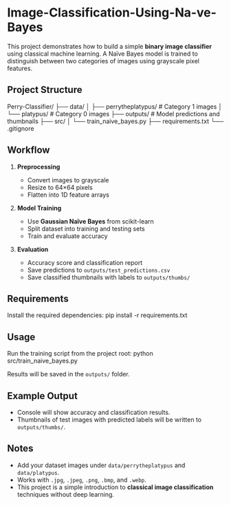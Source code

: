 # Image-Classification-Using-Na-ve-Bayes
This project demonstrates how to build a simple **binary image classifier** using classical machine learning. A Naïve Bayes model is trained to distinguish between two categories of images using grayscale pixel features.  

## Project Structure
Perry-Classifier/
├── data/
│   ├── perrytheplatypus/   # Category 1 images
│   └── platypus/           # Category 0 images
├── outputs/                # Model predictions and thumbnails
├── src/
│   └── train_naive_bayes.py
├── requirements.txt
└── .gitignore

## Workflow
1. **Preprocessing**  
   - Convert images to grayscale  
   - Resize to 64×64 pixels  
   - Flatten into 1D feature arrays  

2. **Model Training**  
   - Use **Gaussian Naïve Bayes** from scikit-learn  
   - Split dataset into training and testing sets  
   - Train and evaluate accuracy  

3. **Evaluation**  
   - Accuracy score and classification report  
   - Save predictions to `outputs/test_predictions.csv`  
   - Save classified thumbnails with labels to `outputs/thumbs/`  

## Requirements
Install the required dependencies:
pip install -r requirements.txt

## Usage
Run the training script from the project root:
python src/train_naive_bayes.py

Results will be saved in the `outputs/` folder.

## Example Output
- Console will show accuracy and classification results.  
- Thumbnails of test images with predicted labels will be written to `outputs/thumbs/`.  

## Notes
- Add your dataset images under `data/perrytheplatypus` and `data/platypus`.  
- Works with `.jpg`, `.jpeg`, `.png`, `.bmp`, and `.webp`.  
- This project is a simple introduction to **classical image classification** techniques without deep learning.  
